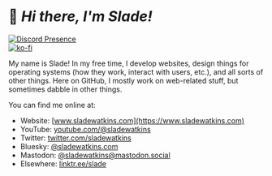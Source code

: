 # :wave: *Hi there, I'm Slade!*

[![Discord Presence](https://lanyard.cnrad.dev/api/701886841275547658)](https://discord.com/users/701886841275547658)  
[![ko-fi](https://ko-fi.com/img/githubbutton_sm.svg)](https://ko-fi.com/O4O34KS9A)  

My name is Slade! In my free time, I develop websites, design things for operating systems (how they work, interact with users, etc.), and all sorts of other things. Here on GitHub, I mostly work on web-related stuff, but sometimes dabble in other things. 

You can find me online at:
  - Website: [www.sladewatkins.com](https://www.sladewatkins.com)
  - YouTube: [youtube.com/@sladewatkins](https://www.youtube.com/@sladewatkins)
  - Twitter: [twitter.com/sladewatkins](https://twitter.com/sladewatkins)
  - Bluesky: [@sladewatkins.com](https://bsky.app/profile/sladewatkins.com)
  - Mastodon: [@sladewatkins@mastodon.social](https://mastodon.social/@sladewatkins)
  - Elsewhere: [linktr.ee/slade](https://linktr.ee/slade)
